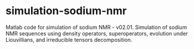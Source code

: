 # simulation-sodium-nmr
Matlab code for simulation of sodium NMR - v02.01. Simulation of sodium NMR sequences using density operators, superoperators, evolution under Liouvillians, and irreducible tensors decomposition.
